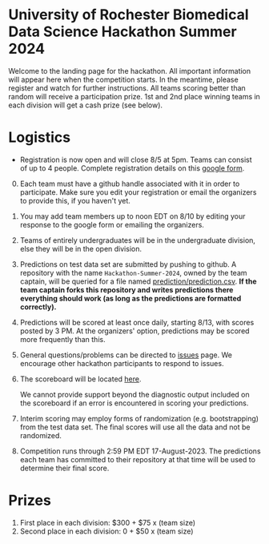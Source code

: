 # University of Rochester Biomedical Data Science Hackathon Summer 2024
Welcome to the landing page for the hackathon. All important information will appear here when the competition starts. In the meantime, please register and watch for further instructions. All teams scoring better than random will receive a participation prize. 1st and 2nd place winning teams in each division will get a cash prize (see below).

# Logistics

- Registration is now open and will close 8/5 at 5pm.  Teams can consist of up to 4 people. Complete registration details on this [google form](https://forms.gle/xVYZeegK4hSVtm3F8). 
0.   Each team must have a github handle associated with it in order to participate.  Make sure you edit your registration or email the organizers to provide this, if you haven't yet.
1.   You may add team members up
to noon EDT on 8/10 by editing your response to the google form or emailing the organizers.
2.  Teams of entirely undergraduates will be in the undergraduate
division, else they will be in the open division.
3.  Predictions on test data set are submitted by pushing to
    github.  A repository with the name `Hackathon-Summer-2024`,
    owned by the team captain, will
    be queried for a file named [prediction/prediction.csv](prediction/prediction.csv).  **If the team captain forks this
    repository and writes predictions there everything should work
    (as long as the predictions are formatted correctly).**
2.  Predictions will be scored at least once daily, starting 8/13, with
    scores posted by 3 PM.  At
    the organizers' option, predictions may be scored more frequently
    than this.
2.  General questions/problems can be directed to [issues](https://github.com/Rochester-Biomedical-DS/Hackathon-Summer-2024/issues) page.  We encourage other hackathon participants to respond to issues.
3.  The scoreboard will be located
    [here](Leaderboard.Hackathon.2024.md).
   
    We  cannot provide support
    beyond the diagnostic output included on the scoreboard if an error is
    encountered in scoring your predictions.
5.  Interim scoring may employ forms of randomization (e.g. bootstrapping) from the test data set.  The final scores will use all the data and not be randomized.
4.  Competition runs through 2:59 PM EDT 17-August-2023.  The predictions each team has committed to their repository at that time will be used to determine their final score.


   # Prizes
   
1.  First place in each division: $300 + $75 x (team size)
2.  Second place in each division: 0 + $50 x (team size)
  
